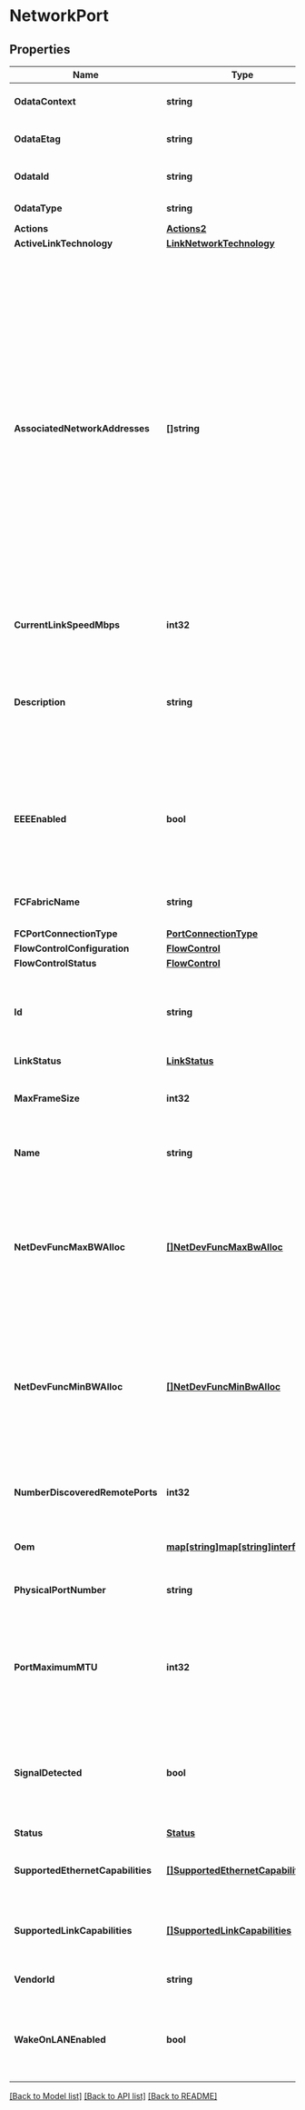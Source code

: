 # NetworkPort

## Properties
Name | Type | Description | Notes
------------ | ------------- | ------------- | -------------
**OdataContext** | **string** | The OData description of a payload. | [optional] 
**OdataEtag** | **string** | The current ETag of the resource. | [optional] 
**OdataId** | **string** | The unique identifier for a resource. | 
**OdataType** | **string** | The type of a resource. | 
**Actions** | [**Actions2**](Actions_2.md) |  | [optional] 
**ActiveLinkTechnology** | [**LinkNetworkTechnology**](LinkNetworkTechnology.md) |  | [optional] 
**AssociatedNetworkAddresses** | **[]string** | The array of configured network addresses (MAC or WWN) that are associated with this Network Port, including the programmed address of the lowest numbered Network Device Function, the configured but not active address if applicable, the address for hardware port teaming, or other network addresses. | [optional] 
**CurrentLinkSpeedMbps** | **int32** | Network Port Current Link Speed. | [optional] 
**Description** | **string** | Provides a description of this resource and is used for commonality  in the schema definitions. | [optional] 
**EEEEnabled** | **bool** | Whether IEEE 802.3az Energy Efficient Ethernet (EEE) is enabled for this network port. | [optional] 
**FCFabricName** | **string** | The FC Fabric Name provided by the switch. | [optional] 
**FCPortConnectionType** | [**PortConnectionType**](PortConnectionType.md) |  | [optional] 
**FlowControlConfiguration** | [**FlowControl**](FlowControl.md) |  | [optional] 
**FlowControlStatus** | [**FlowControl**](FlowControl.md) |  | [optional] 
**Id** | **string** | Uniquely identifies the resource within the collection of like resources. | 
**LinkStatus** | [**LinkStatus**](LinkStatus.md) |  | [optional] 
**MaxFrameSize** | **int32** | The maximum frame size supported by the port. | [optional] 
**Name** | **string** | The name of the resource or array element. | 
**NetDevFuncMaxBWAlloc** | [**[]NetDevFuncMaxBwAlloc**](NetDevFuncMaxBWAlloc.md) | The array of maximum bandwidth allocation percentages for the Network Device Functions associated with this port. | [optional] 
**NetDevFuncMinBWAlloc** | [**[]NetDevFuncMinBwAlloc**](NetDevFuncMinBWAlloc.md) | The array of minimum bandwidth allocation percentages for the Network Device Functions associated with this port. | [optional] 
**NumberDiscoveredRemotePorts** | **int32** | The number of ports not on this adapter that this port has discovered. | [optional] 
**Oem** | [**map[string]map[string]interface{}**](map[string]interface{}.md) | Oem extension object. | [optional] 
**PhysicalPortNumber** | **string** | The physical port number label for this port. | [optional] 
**PortMaximumMTU** | **int32** | The largest maximum transmission unit (MTU) that can be configured for this network port. | [optional] 
**SignalDetected** | **bool** | Whether or not the port has detected enough signal on enough lanes to establish link. | [optional] 
**Status** | [**Status**](Status.md) |  | [optional] 
**SupportedEthernetCapabilities** | [**[]SupportedEthernetCapabilities**](SupportedEthernetCapabilities.md) | The set of Ethernet capabilities that this port supports. | [optional] 
**SupportedLinkCapabilities** | [**[]SupportedLinkCapabilities**](SupportedLinkCapabilities.md) | The self-described link capabilities of this port. | [optional] 
**VendorId** | **string** | The Vendor Identification for this port. | [optional] 
**WakeOnLANEnabled** | **bool** | Whether Wake on LAN (WoL) is enabled for this network port. | [optional] 

[[Back to Model list]](../README.md#documentation-for-models) [[Back to API list]](../README.md#documentation-for-api-endpoints) [[Back to README]](../README.md)


